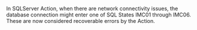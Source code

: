In SQLServer Action, when there are network connectivity issues, the database connection might enter one of SQL States IMC01 through IMC06.  These are now considered recoverable errors by the Action.
